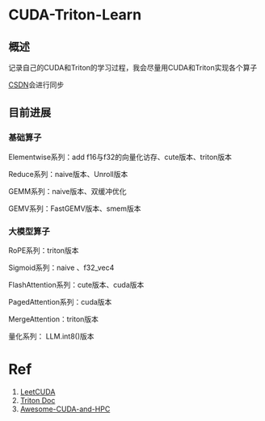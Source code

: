 # CUDA-Triton-Learn

## 概述

记录自己的CUDA和Triton的学习过程，我会尽量用CUDA和Triton实现各个算子

[CSDN](https://blog.csdn.net/qq_71640350/category_12936188.html)会进行同步

## 目前进展

### 基础算子

Elementwise系列：add f16与f32的向量化访存、cute版本、triton版本

Reduce系列：naive版本、Unroll版本

GEMM系列：naive版本、双缓冲优化

GEMV系列：FastGEMV版本、smem版本

### 大模型算子

RoPE系列：triton版本

Sigmoid系列：naive 、f32_vec4

FlashAttention系列：cute版本、cuda版本

PagedAttention系列：cuda版本

MergeAttention：triton版本

量化系列： LLM.int8()版本

# Ref
1. [LeetCUDA](https://github.com/xlite-dev/LeetCUDA)
2. [Triton Doc](https://triton-lang.org/main/getting-started/tutorials/)
3. [Awesome-CUDA-and-HPC](https://github.com/coderonion/awesome-cuda-and-hpc)
